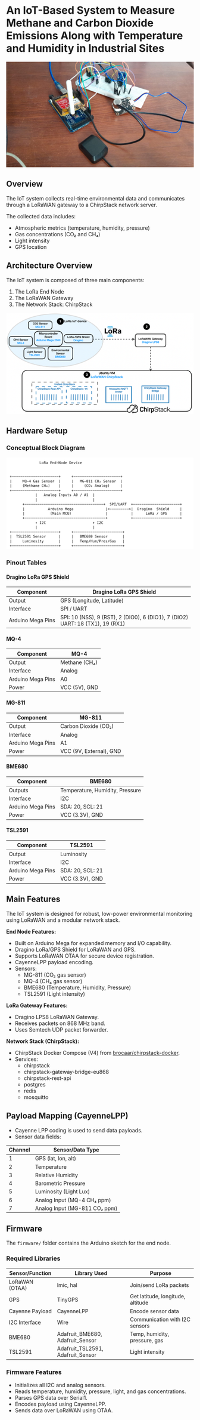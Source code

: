 # An IoT-Based System to Measure Methane and Carbon Dioxide Emissions Along with Temperature and Humidity in Industrial Sites

![End Node](./imgs/endnode.jpeg)

## Overview

The IoT system collects real-time environmental data and communicates through a LoRaWAN gateway to a ChirpStack network server.

The collected data includes:
- Atmospheric metrics (temperature, humidity, pressure)
- Gas concentrations (CO₂ and CH₄)
- Light intensity
- GPS location

## Architecture Overview

The IoT system is composed of three main components:

1. The LoRa End Node
2. The LoRaWAN Gateway
3. The Network Stack: ChirpStack

![Architecture](./imgs/iot-architecture.png)

## Hardware Setup

### Conceptual Block Diagram

![Block Diagram](./imgs/block-diagram.png)

### Pinout Tables

#### Dragino LoRa GPS Shield

| Component         | Dragino LoRa GPS Shield                                           |
|-------------------|--------------------------------------------------------------------|
| Output            | GPS (Longitude, Latitude)                                         |
| Interface         | SPI / UART                                                        |
| Arduino Mega Pins | SPI: 10 (NSS), 9 (RST), 2 (DIO0), 6 (DIO1), 7 (DIO2)<br>UART: 18 (TX1), 19 (RX1) |

#### MQ-4

| Component         | MQ-4                   |
|-------------------|------------------------|
| Output            | Methane (CH₄)          |
| Interface         | Analog                 |
| Arduino Mega Pins | A0                     |
| Power             | VCC (5V), GND          |

#### MG-811

| Component         | MG-811                  |
|-------------------|-------------------------|
| Output            | Carbon Dioxide (CO₂)    |
| Interface         | Analog                  |
| Arduino Mega Pins | A1                      |
| Power             | VCC (9V, External), GND |

#### BME680

| Component         | BME680                                 |
|-------------------|----------------------------------------|
| Outputs           | Temperature, Humidity, Pressure       |
| Interface         | I2C                                    |
| Arduino Mega Pins | SDA: 20, SCL: 21                       |
| Power             | VCC (3.3V), GND                       |

#### TSL2591

| Component         | TSL2591                  |
|-------------------|--------------------------|
| Output            | Luminosity               |
| Interface         | I2C                      |
| Arduino Mega Pins | SDA: 20, SCL: 21         |
| Power             | VCC (3.3V), GND          |

## Main Features

The IoT system is designed for robust, low-power environmental monitoring using LoRaWAN and a modular network stack.

**End Node Features:**
- Built on Arduino Mega for expanded memory and I/O capability.
- Dragino LoRa/GPS Shield for LoRaWAN and GPS.
- Supports LoRaWAN OTAA for secure device registration.
- CayenneLPP payload encoding.
- Sensors:
  - MG-811 (CO₂ gas sensor)
  - MQ-4 (CH₄ gas sensor)
  - BME680 (Temperature, Humidity, Pressure)
  - TSL2591 (Light intensity)

**LoRa Gateway Features:**
- Dragino LPS8 LoRaWAN Gateway.
- Receives packets on 868 MHz band.
- Uses Semtech UDP packet forwarder.

**Network Stack (ChirpStack):**
- ChirpStack Docker Compose (V4) from [brocaar/chirpstack-docker](https://github.com/brocaar/chirpstack-docker).
- Services:
  - chirpstack
  - chirpstack-gateway-bridge-eu868
  - chirpstack-rest-api
  - postgres
  - redis
  - mosquitto

## Payload Mapping (CayenneLPP)

- Cayenne LPP coding is used to send data payloads.
- Sensor data fields:

| Channel | Sensor/Data Type            |
|---------|-----------------------------|
| 1       | GPS (lat, lon, alt)         |
| 2       | Temperature                 |
| 3       | Relative Humidity           |
| 4       | Barometric Pressure         |
| 5       | Luminosity (Light Lux)      |
| 6       | Analog Input (MQ-4 CH₄ ppm) |
| 7       | Analog Input (MG-811 CO₂ ppm)|

## Firmware

The `firmware/` folder contains the Arduino sketch for the end node.

### Required Libraries

| Sensor/Function | Library Used                           | Purpose                            |
|-----------------|----------------------------------------|------------------------------------|
| LoRaWAN (OTAA)  | lmic, hal                              | Join/send LoRa packets            |
| GPS             | TinyGPS                                 | Get latitude, longitude, altitude |
| Cayenne Payload | CayenneLPP                              | Encode sensor data                |
| I2C Interface   | Wire                                    | Communication with I2C sensors    |
| BME680          | Adafruit_BME680, Adafruit_Sensor      | Temp, humidity, pressure, gas     |
| TSL2591         | Adafruit_TSL2591, Adafruit_Sensor     | Light intensity                   |

### Firmware Features

- Initializes all I2C and analog sensors.
- Reads temperature, humidity, pressure, light, and gas concentrations.
- Parses GPS data over Serial1.
- Encodes payload using CayenneLPP.
- Sends data over LoRaWAN using OTAA.

